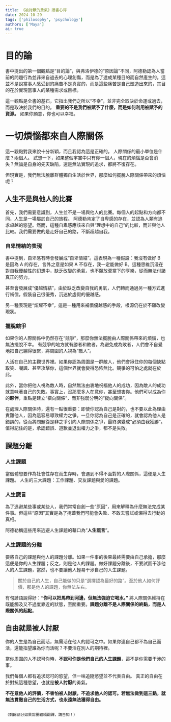```yaml
---
title: 《被討厭的勇氣》讀書心得
date: 2024-10-29
tags: ['philosophy', 'psychology']
authors: ['Maya']
ai: true
---
```


# 目的論

書中提出的第一個觀點是“目的論”，與弗洛伊德的“原因論”不同，阿德勒認為人當前的問題行為並非來自過去的心理創傷，而是為了達成某種目的而自然產生的。這並不是說當事人感受到的痛苦不是真實的，而是這些痛苦是自己塑造出來的，其目的在於實現當事人的某種需求或目標。

這一觀點是全書的基石，它指出我們之所以“不幸”，並非完全取決於命運或過去，而是取決於我們的目的。
**重要的不是我們被賦予了什麼，而是如何利用被賦予的資源。**
如果你願意，你也可以幸福。

# 一切煩惱都來自人際關係

這一觀點對我來說十分新穎，而且我認為這是正確的。
人際關係的最小單位是什麼？兩個人。
試想一下，如果整個宇宙中只有你一個人，現在的煩惱是否會消失？無論是自身的先天缺陷，還是無法實現的追求，都將不復存在。

但現實是，我們無法脫離群體獨自生活於世界，那麼如何擺脫人際關係帶來的煩惱呢？

## 人生不是與他人的比賽

首先，我們需要意識到，人生並不是一場與他人的比賽。每個人的起點和方向都不同，人生是一場屬於自己的旅程。
阿德勒肯定了自卑感的存在，並認為人類有追求卓越的慾望。然而，這種自卑感應該來自與“理想中的自己”的比較，而非與他人比較。我們需要做的是走好自己的路，不斷超越自我。

### 自卑情結的表現

書中提到，自卑感有時會發展成“自卑情結”。這表現為一種假設：我沒有做好 B 是因為 A 的存在，言外之意是如果 A 不存在，我一定能做好 B。這種思維沉浸在對自我優越性的幻想中，缺乏改變的勇氣，也不願放棄當下的享樂，從而無法付諸真正的努力。

甚至會發展成“優越情結”，由於缺乏改變自我的勇氣，人們轉而通過另一種方式進行補償，假裝自己很優秀，沉迷於虛假的優越感。

另一種表現是“炫耀不幸”，這是一種用來補償優越感的手段，根源仍在於不願改變現狀。

### 擺脫競爭

如果你的人際關係中仍然存在“競爭”，那麼你無法擺脫由人際關係帶來的煩惱，也無法擺脫不幸。
有競爭的地方就有勝者和敗者。為避免成為敗者，人們會不自覺地把自己繃得很緊，將周圍的人視為“敵人”。

人活在自己的主觀世界裡。如果你認為周圍是一群敵人，他們會揪住你的每個缺點取笑、嘲諷、甚至攻擊你，這個世界就會變得恐怖無比。競爭的可怕之處就在於此。

此外，當你把他人視為敵人時，自然無法由衷地祝福他人的成功，因為敵人的成功就意味著自己的失敗。事實上，沒那麼多人在意你，甚至想害你。他們可以成為你的**夥伴**，重點是建立“橫向關係”，而非強弱分明的“縱向關係”。

在處理人際關係時，還有一點很重要：即使你認為自己是對的，也不要以此為理由責難他人，因為這容易導致權力之爭。一旦你認為自己是正確的，就會認為他人是錯誤的，從而將問題從是非之爭引向人際關係之爭，最終演變成“必須由我獲勝”。值得記住的是，承認錯誤、道歉並退出權力之爭，都不是失敗。

## 課題分離

### 人生課題

當個體想要作為社會性存在而生存時，會遇到不得不面對的人際關係，這便是人生課題。
人生的三大課題：工作課題、交友課題與愛的課題。

### 人生謊言

為了逃避某些事或某些人，我們常常自創一些“原因”，用來解釋為什麼無法完成某件事。但這些“原因”其實是為了掩蓋我們可能會失敗、不敢去嘗試或懶得去行動的真相。

阿德勒稱這些用來逃避人生課題的藉口為“**人生謊言**”。

### 人生課題的分離

要將自己的課題與他人的課題分離。如果一件事的後果最終需要由自己承擔，那麼這便是你的人生課題；反之，則是他人的課題。做好課題分離後，不要試圖干涉他人的人生課題，當然，也不要讓他人輕易干涉自己的人生課題。

> 關於自己的人生，自己能做的只是“選擇認為最好的路”。至於他人如何評價，那是他人的課題，你無法左右。

有句諺語說得好：**“你可以把馬帶到河邊，但無法強迫它喝水。”** 將人際關係維持在既能觸及又不過度靠近的狀態，至關重要。**課題分離不是人際關係的終點，而是人際關係的起點**。

## 自由就是被人討厭

你的人生是為自己而活，無需活在他人的認可之中。如果你連自己都不為自己而活，還能指望誰為你而活呢？不要活在別人的期待裡。

當你周圍的人不認可你時，**不認可你是他們自己的人生課題**，這不是你需要干涉的事。

我們每個人都有追求認可的慾望，但一味追隨慾望並不代表自由。
真正的自由在於對抗這種慾望，也就是**被人討厭**的勇氣。

**不在意他人的評價，不害怕被人討厭，不追求他人的認可。若無法做到這三點，就無法貫徹自己的生活方式，也永遠無法獲得自由。**
```

（剩餘部分如果需要繼續翻譯，請告知！）